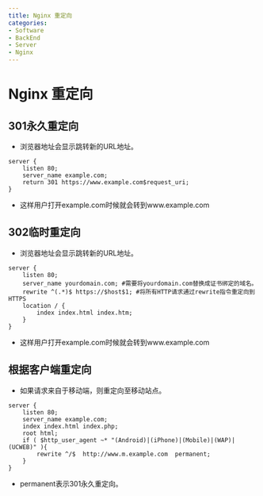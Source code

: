 ```yaml
---
title: Nginx 重定向
categories:
- Software
- BackEnd
- Server
- Nginx
---
```

# Nginx 重定向

## 301永久重定向

- 浏览器地址会显示跳转新的URL地址。

```nginx
server {
    listen 80;
    server_name example.com;
    return 301 https://www.example.com$request_uri;
}
```

- 这样用户打开example.com时候就会转到www.example.com

## 302临时重定向

- 浏览器地址会显示跳转新的URL地址。

````nginx
server {
    listen 80;
    server_name yourdomain.com; #需要将yourdomain.com替换成证书绑定的域名。
    rewrite ^(.*)$ https://$host$1; #将所有HTTP请求通过rewrite指令重定向到HTTPS
    location / {
        index index.html index.htm;
    }
}
````

- 这样用户打开example.com时候就会转到www.example.com

## 根据客户端重定向

- 如果请求来自于移动端，则重定向至移动站点。

```nginx
server {
    listen 80;
    server_name example.com;
    index index.html index.php;
    root html;
    if ( $http_user_agent ~* "(Android)|(iPhone)|(Mobile)|(WAP)|(UCWEB)" ){
        rewrite ^/$  http://www.m.example.com  permanent;
    }
}

```

- permanent表示301永久重定向。
